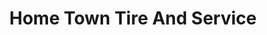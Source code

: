 ---
title: "Home Town Tire And Service"
url: /west-st-paul/home-town-tire-and-service/
shop: Reifen
---